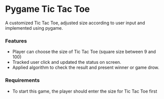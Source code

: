 # Pygame Tic Tac Toe

A customized Tic Tac Toe, adjusted size according to user input and implemented using pygame.

### Features

* Player can choose the size of Tic Tac Toe (square size between 9 and 100)
* Tracked user click and updated the status on screen.
* Applied algorithm to check the result and present winner or game drow.

### Requirements

* To start this game, the player should enter the size for Tic Tac Toe first